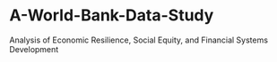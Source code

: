 # A-World-Bank-Data-Study
Analysis of Economic Resilience, Social Equity, and Financial Systems Development
